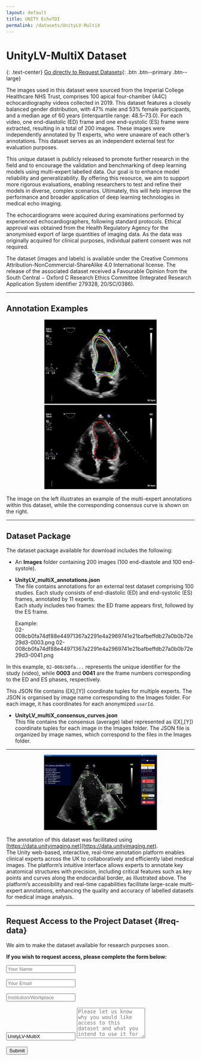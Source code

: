 ```yaml
---
layout: default
title: UNITY EchoTDI
permalink: /datasets/UnityLV-MultiX
---
```


<link rel="stylesheet" href="{{ '/assets/css/datasets.css' | relative_url }}">

<div class="page-wrap" markdown="1">




<!-- ---
layout: single
title: UnityLV-MultiX Dataset
author_profile: true
permalink: /datasets/UnityLV-MultiX
toc: true
toc_sticky: true
--- -->

<!-- PAGE STYLES + WRAPPER -->
<!-- <style>
  :root{ --primary:#2563eb; --primary-700:#1d4ed8; --border:#e5e7eb; }
  .page-wrap{ max-width:1500px; margin:0 auto; padding:28px; }
  .cat-section{ margin:28px 0; scroll-margin-top:80px; }
  table{ width:100%; border-collapse:collapse; }
  thead th{ background:#f3f4f6; text-align:left; }
  th,td{ padding:10px; border-bottom:1px solid var(--border); vertical-align:top; }
</style>

<div class="page-wrap" markdown="1"> -->

<!-- <div style="text-align:right; margin:10px 0;">
  <img src="/assets/images/logo/imperial_BHF.png" 
       alt="Project Logos" 
       style="max-width:250px; height:auto; float:right; margin-left:20px;">
</div> -->


# UnityLV-MultiX Dataset


{: .text-center}
[Go directly to Request Datasets](#req-data){: .btn .btn--primary .btn--large}
<!-- [Go directly to Code Repositories ](#code-repo){: .btn .btn--primary .btn--large} -->
<!-- [Go directly to References](#reference){: .btn .btn--primary .btn--large} -->

The images used in this dataset were sourced from the Imperial College Healthcare NHS Trust, comprises 100 apical four-chamber (A4C) echocardiography videos collected in 2019. This dataset features a closely balanced gender distribution, with 47% male and 53% female participants, and a median age of 60 years (interquartile range: 48.5–73.0). For each video, one end-diastolic (ED) frame and one end-systolic (ES) frame were extracted, resulting in a total of 200 images. These images were independently annotated by 11 experts, who were unaware of each other’s annotations. This dataset serves as an independent external test for evaluation purposes.

This unique dataset is publicly released to promote further research in the field and to encourage the validation and benchmarking of deep learning models using multi-expert labelled data. Our goal is to enhance model reliability and generalizability. By offering this resource, we aim to support more rigorous evaluations, enabling researchers to test and refine their models in diverse, complex scenarios. Ultimately, this will help improve the performance and broader application of deep learning technologies in medical echo imaging.

The echocardiograms were acquired during examinations performed by experienced echocardiographers, following standard protocols. Ethical approval was obtained from the Health Regulatory Agency for the anonymised export of large quantities of imaging data. As the data was originally acquired for clinical purposes, individual patient consent was not required.

The dataset (images and labels) is available under the Creative Commons Attribution-NonCommercial-ShareAlike 4.0 International license. The release of the associated dataset received a Favourable Opinion from the South Central − Oxford C Research Ethics Committee (Integrated Research Application System identifier 279328, 20/SC/0386).

---

## Annotation Examples

<div align="center">
  <img src="/assets/images/datasets/UnityLV-MultiX/pic2.png" width="300">
  <img src="/assets/images/datasets/UnityLV-MultiX/pic3.png" width="300">
</div>

The image on the left illustrates an example of the multi-expert annotations within this dataset, while the corresponding consensus curve is shown on the right.

---

## Dataset Package

The dataset package available for download includes the following:

- An **Images** folder containing 200 images (100 end-diastole and 100 end-systole).  
- **UnityLV_multiX_annotations.json**  
  The file contains annotations for an external test dataset comprising 100 studies. Each study consists of end-diastolic (ED) and end-systolic (ES) frames, annotated by 11 experts.  
  Each study includes two frames: the ED frame appears first, followed by the ES frame.  

  Example:  
02-008cb0fa74df88e44971367a2291e4a2969741e21bafbeffdb27a0b0b72e29d3-0003.png
02-008cb0fa74df88e44971367a2291e4a2969741e21bafbeffdb27a0b0b72e29d3-0041.png


In this example, `02-008cb0fa...` represents the unique identifier for the study (video), while **0003** and **0041** are the frame numbers corresponding to the ED and ES phases, respectively.  

This JSON file contains ([X],[Y]) coordinate tuples for multiple experts. The JSON is organised by image name corresponding to the Images folder. For each image, it has coordinates for each anonymized `userId`.  

- **UnityLV_multiX_consensus_curves.json**  
This file contains the consensus (average) label represented as ([X],[Y]) coordinate tuples for each image in the Images folder. The JSON file is organized by image names, which correspond to the files in the Images folder.

---

<div align="center">
<img src="/assets/images/datasets/UnityLV-MultiX/unityimaging.net_example.png" width="60%">
</div>

The annotation of this dataset was facilitated using [https://data.unityimaging.net](https://data.unityimaging.net).  
The Unity web-based, interactive, real-time annotation platform enables clinical experts across the UK to collaboratively and efficiently label medical images. The platform’s intuitive interface allows experts to annotate key anatomical structures with precision, including critical features such as key points and curves along the endocardial border, as illustrated above. The platform’s accessibility and real-time capabilities facilitate large-scale multi-expert annotations, enhancing the quality and accuracy of labelled datasets for medical image analysis.

---

## Request Access to the Project Dataset {#req-data}

We aim to make the dataset available for research purposes soon.  

**If you wish to request access, please complete the form below:**

<form action="https://formspree.io/f/mpwlgleg" method="POST">
  <input type="text" name="name" placeholder="Your Name" required><br><br>
  <input type="email" name="email" placeholder="Your Email" required><br><br>
  <input type="text" name="institution" placeholder="Institution/Workplace" required><br><br>
  <input type="text" name="dataset" value="UnityLV-MultiX" readonly>
  <textarea name="message" rows="5" placeholder="Please let us know why you would like access to this dataset and what you intend to use it for" required></textarea><br><br>
  <button type="submit" class="btn btn--primary btn--large">Submit</button>
</form>


